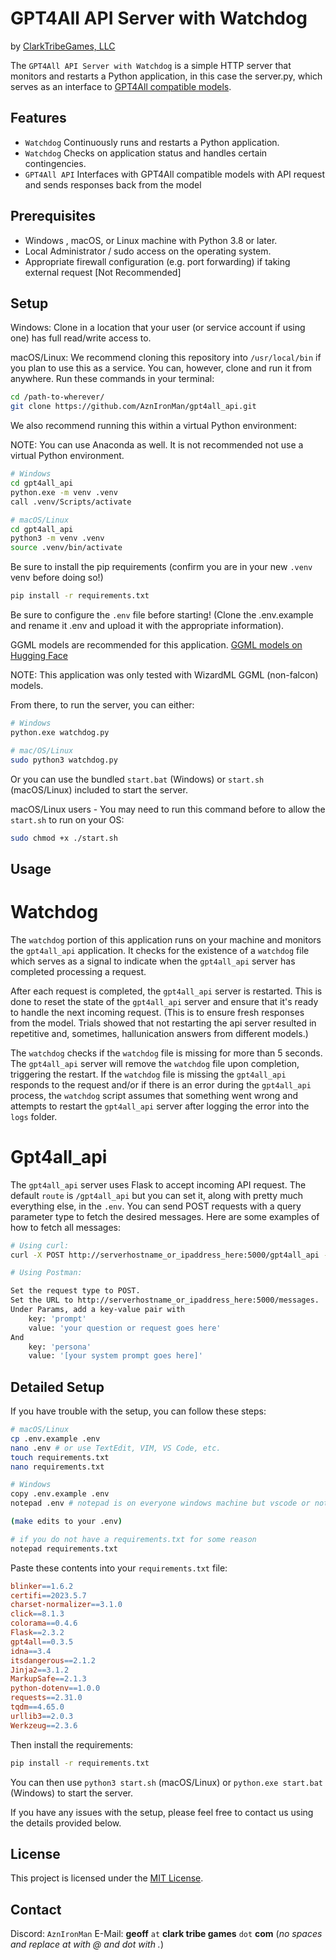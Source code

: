 # GPT4All API Server with Watchdog

by [ClarkTribeGames, LLC](https://www.clarktribegames.com)

The `GPT4All API Server with Watchdog` is a simple HTTP server that monitors and restarts a Python application, in this case the server.py, which serves as an interface to [GPT4All compatible models](https://docs.gpt4all.io/gpt4all_faq.html).

## Features

- `Watchdog` Continuously runs and restarts a Python application.
- `Watchdog` Checks on application status and handles certain contingencies.
- `GPT4All API` Interfaces with GPT4All compatible models with API request and sends responses back from the model

## Prerequisites

- Windows , macOS, or Linux machine with Python 3.8 or later.
- Local Administrator / sudo access on the operating system.
- Appropriate firewall configuration (e.g. port forwarding) if taking external request [Not Recommended]

## Setup

Windows: Clone in a location that your user (or service account if using one) has full read/write access to.

macOS/Linux: We recommend cloning this repository into `/usr/local/bin` if you plan to use this as a service. You can, however, clone and run it from anywhere. Run these commands in your terminal:

```bash
cd /path-to-wherever/
git clone https://github.com/AznIronMan/gpt4all_api.git
```

We also recommend running this within a virtual Python environment:

NOTE: You can use Anaconda as well. It is not recommended not use a virtual Python environment.

```bash
# Windows
cd gpt4all_api
python.exe -m venv .venv
call .venv/Scripts/activate
```

```bash
# macOS/Linux
cd gpt4all_api
python3 -m venv .venv
source .venv/bin/activate
```

Be sure to install the pip requirements (confirm you are in your new `.venv` venv before doing so!)

```bash
pip install -r requirements.txt
```

Be sure to configure the `.env` file before starting! (Clone the .env.example and rename it .env and upload it with the appropriate information).

GGML models are recommended for this application. [GGML models on Hugging Face](https://huggingface.co/models?search=ggml)

NOTE: This application was only tested with WizardML GGML (non-falcon) models.

From there, to run the server, you can either:

```bash
# Windows
python.exe watchdog.py
```

```bash
# mac/OS/Linux
sudo python3 watchdog.py
```

Or you can use the bundled `start.bat` (Windows) or `start.sh` (macOS/Linux) included to start the server.

macOS/Linux users - You may need to run this command before to allow the `start.sh` to run on your OS:

```bash
sudo chmod +x ./start.sh
```

## Usage

# Watchdog

The `watchdog` portion of this application runs on your machine and monitors the `gpt4all_api` application. It checks for the existence of a `watchdog` file which serves as a signal to indicate when the `gpt4all_api` server has completed processing a request.

After each request is completed, the `gpt4all_api` server is restarted. This is done to reset the state of the `gpt4all_api` server and ensure that it's ready to handle the next incoming request. (This is to ensure fresh responses from the model. Trials showed that not restarting the api server resulted in repetitive and, sometimes, hallunication answers from different models.)

The `watchdog` checks if the `watchdog` file is missing for more than 5 seconds. The `gpt4all_api` server will remove the `watchdog` file upon completion, triggering the restart. If the `watchdog` file is missing the `gpt4all_api` responds to the request and/or if there is an error during the `gpt4all_api` process, the `watchdog` script assumes that something went wrong and attempts to restart the `gpt4all_api` server after logging the error into the `logs` folder.

# Gpt4all_api

The `gpt4all_api` server uses Flask to accept incoming API request. The default `route` is `/gpt4all_api` but you can set it, along with pretty much everything else, in the `.env`. You can send POST requests with a query parameter type to fetch the desired messages. Here are some examples of how to fetch all messages:

```bash
# Using curl:
curl -X POST http://serverhostname_or_ipaddress_here:5000/gpt4all_api -H "Content-Type: application/json" -d "{\"prompt\": \"your question or request goes here\", \"persona\": \"[your system prompt goes here]\"}"
```

```bash
# Using Postman:

Set the request type to POST.
Set the URL to http://serverhostname_or_ipaddress_here:5000/messages.
Under Params, add a key-value pair with
    key: 'prompt'
    value: 'your question or request goes here'
And
    key: 'persona'
    value: '[your system prompt goes here]'
```

## Detailed Setup

If you have trouble with the setup, you can follow these steps:

```bash
# macOS/Linux
cp .env.example .env
nano .env # or use TextEdit, VIM, VS Code, etc.
touch requirements.txt
nano requirements.txt
```

```bash
# Windows
copy .env.example .env
notepad .env # notepad is on everyone windows machine but vscode or notepad++ is recommended

(make edits to your .env)

# if you do not have a requirements.txt for some reason
notepad requirements.txt
```

Paste these contents into your `requirements.txt` file:

```makefile
blinker==1.6.2
certifi==2023.5.7
charset-normalizer==3.1.0
click==8.1.3
colorama==0.4.6
Flask==2.3.2
gpt4all==0.3.5
idna==3.4
itsdangerous==2.1.2
Jinja2==3.1.2
MarkupSafe==2.1.3
python-dotenv==1.0.0
requests==2.31.0
tqdm==4.65.0
urllib3==2.0.3
Werkzeug==2.3.6
```

Then install the requirements:

```bash
pip install -r requirements.txt
```

You can then use `python3 start.sh` (macOS/Linux) or `python.exe start.bat` (Windows) to start the server.

If you have any issues with the setup, please feel free to contact us using the details provided below.

## License

This project is licensed under the [MIT License](https://choosealicense.com/licenses/mit/).

## Contact

Discord: `AznIronMan`
E-Mail: **geoff** `at` **clark tribe games** `dot` **com** (_no spaces and replace at with @ and dot with ._)
